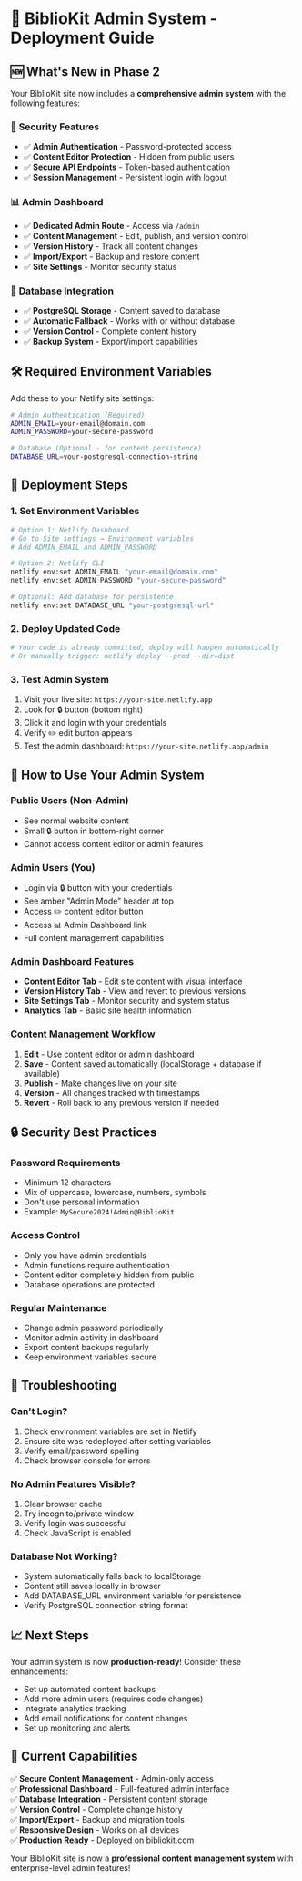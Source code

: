 # 🚀 BiblioKit Admin System - Deployment Guide

## 🆕 What's New in Phase 2

Your BiblioKit site now includes a **comprehensive admin system** with the following features:

### 🔐 **Security Features**
- ✅ **Admin Authentication** - Password-protected access
- ✅ **Content Editor Protection** - Hidden from public users  
- ✅ **Secure API Endpoints** - Token-based authentication
- ✅ **Session Management** - Persistent login with logout

### 📊 **Admin Dashboard** 
- ✅ **Dedicated Admin Route** - Access via `/admin`
- ✅ **Content Management** - Edit, publish, and version control
- ✅ **Version History** - Track all content changes
- ✅ **Import/Export** - Backup and restore content
- ✅ **Site Settings** - Monitor security status

### 💾 **Database Integration**
- ✅ **PostgreSQL Storage** - Content saved to database
- ✅ **Automatic Fallback** - Works with or without database
- ✅ **Version Control** - Complete content history
- ✅ **Backup System** - Export/import capabilities

## 🛠️ **Required Environment Variables**

Add these to your Netlify site settings:

```bash
# Admin Authentication (Required)
ADMIN_EMAIL=your-email@domain.com
ADMIN_PASSWORD=your-secure-password

# Database (Optional - for content persistence)
DATABASE_URL=your-postgresql-connection-string
```

## 🚀 **Deployment Steps**

### 1. **Set Environment Variables**
```bash
# Option 1: Netlify Dashboard
# Go to Site settings → Environment variables
# Add ADMIN_EMAIL and ADMIN_PASSWORD

# Option 2: Netlify CLI
netlify env:set ADMIN_EMAIL "your-email@domain.com"
netlify env:set ADMIN_PASSWORD "your-secure-password"

# Optional: Add database for persistence
netlify env:set DATABASE_URL "your-postgresql-url"
```

### 2. **Deploy Updated Code**
```bash
# Your code is already committed, deploy will happen automatically
# Or manually trigger: netlify deploy --prod --dir=dist
```

### 3. **Test Admin System**
1. Visit your live site: `https://your-site.netlify.app`
2. Look for 🔒 button (bottom right)
3. Click it and login with your credentials
4. Verify ✏️ edit button appears
5. Test the admin dashboard: `https://your-site.netlify.app/admin`

## 🎯 **How to Use Your Admin System**

### **Public Users (Non-Admin)**
- See normal website content
- Small 🔒 button in bottom-right corner
- Cannot access content editor or admin features

### **Admin Users (You)**  
- Login via 🔒 button with your credentials
- See amber "Admin Mode" header at top
- Access ✏️ content editor button
- Access 📊 Admin Dashboard link
- Full content management capabilities

### **Admin Dashboard Features**
- **Content Editor Tab** - Edit site content with visual interface
- **Version History Tab** - View and revert to previous versions
- **Site Settings Tab** - Monitor security and system status  
- **Analytics Tab** - Basic site health information

### **Content Management Workflow**
1. **Edit** - Use content editor or admin dashboard
2. **Save** - Content saved automatically (localStorage + database if available)
3. **Publish** - Make changes live on your site
4. **Version** - All changes tracked with timestamps
5. **Revert** - Roll back to any previous version if needed

## 🔒 **Security Best Practices**

### **Password Requirements**
- Minimum 12 characters
- Mix of uppercase, lowercase, numbers, symbols
- Don't use personal information
- Example: `MySecure2024!Admin@BiblioKit`

### **Access Control**
- Only you have admin credentials
- Admin functions require authentication
- Content editor completely hidden from public
- Database operations are protected

### **Regular Maintenance**
- Change admin password periodically
- Monitor admin activity in dashboard
- Export content backups regularly
- Keep environment variables secure

## 🐛 **Troubleshooting**

### **Can't Login?**
1. Check environment variables are set in Netlify
2. Ensure site was redeployed after setting variables
3. Verify email/password spelling
4. Check browser console for errors

### **No Admin Features Visible?**
1. Clear browser cache  
2. Try incognito/private window
3. Verify login was successful
4. Check JavaScript is enabled

### **Database Not Working?**
- System automatically falls back to localStorage
- Content still saves locally in browser
- Add DATABASE_URL environment variable for persistence
- Verify PostgreSQL connection string format

## 📈 **Next Steps**

Your admin system is now **production-ready**! Consider these enhancements:

- Set up automated content backups
- Add more admin users (requires code changes)
- Integrate analytics tracking
- Add email notifications for content changes
- Set up monitoring and alerts

## 🎉 **Current Capabilities**

✅ **Secure Content Management** - Admin-only access  
✅ **Professional Dashboard** - Full-featured admin interface  
✅ **Database Integration** - Persistent content storage  
✅ **Version Control** - Complete change history  
✅ **Import/Export** - Backup and migration tools  
✅ **Responsive Design** - Works on all devices  
✅ **Production Ready** - Deployed on bibliokit.com

Your BiblioKit site is now a **professional content management system** with enterprise-level admin features! 